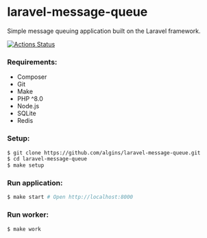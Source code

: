 # laravel-message-queue
Simple message queuing application built on the Laravel framework.

[![Actions Status](https://github.com/algins/laravel-message-queue/workflows/CI/badge.svg)](https://github.com/algins/laravel-message-queue/actions)

### Requirements:
* Composer
* Git
* Make
* PHP ^8.0
* Node.js
* SQLite
* Redis

### Setup:
```sh
$ git clone https://github.com/algins/laravel-message-queue.git
$ cd laravel-message-queue
$ make setup
```

### Run application:
```sh
$ make start # Open http://localhost:8000
```

### Run worker:
```sh
$ make work
```
